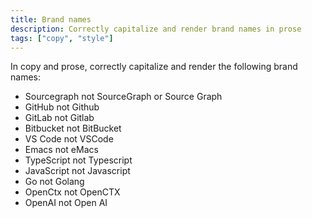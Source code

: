 ```yaml
---
title: Brand names
description: Correctly capitalize and render brand names in prose
tags: ["copy", "style"]
---
```


In copy and prose, correctly capitalize and render the following brand names:

- Sourcegraph not SourceGraph or Source Graph
- GitHub not Github
- GitLab not Gitlab
- Bitbucket not BitBucket
- VS Code not VSCode
- Emacs not eMacs
- TypeScript not Typescript
- JavaScript not Javascript
- Go not Golang
- OpenCtx not OpenCTX
- OpenAI not Open AI
